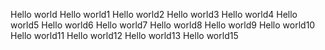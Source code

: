 Hello world
Hello world1
Hello world2
Hello world3
Hello world4
Hello world5
Hello world6
Hello world7
Hello world8
Hello world9
Hello world10
Hello world11
Hello world12
Hello world13
Hello world15
